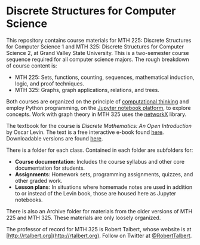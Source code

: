 # Discrete Structures for Computer Science 

This repository contains course materials for MTH 225: Discrete Structures for Computer Science 1 and MTH 325: Discrete Structures for Computer Science 2, at Grand Valley State University. This is a two-semester course sequence required for all computer science majors. The rough breakdown of course content is: 

+ MTH 225: Sets, functions, counting, sequences, mathematical induction, logic, and proof techniques. 
+ MTH 325: Graphs, graph applications, relations, and trees. 

Both courses are organized on the principle of [computational thinking](https://csta.acm.org/Curriculum/sub/CurrFiles/CompThinkingFlyer.pdf) and employ Python programming, on the [Jupyter notebook platform](http://jupyter.org/), to explore concepts. Work with graph theory in MTH 325 uses the [networkX](https://networkx.github.io/) library. 

The textbook for the course is _Discrete Mathematics: An Open Introduction_ by Oscar Levin. The text is a free interactive e-book found [here](http://discretetext.oscarlevin.com/dmoi/). Downloadable versions are found [here](http://discretetext.oscarlevin.com/download.php). 

There is a folder for each class. Contained in each folder are subfolders for: 

+ __Course documentation__: Includes the course syllabus and other core documentation for students. 
+ __Assignments__: Homework sets, programming assignments, quizzes, and other graded work. 
+ __Lesson plans__: In situations where homemade notes are used in addition to or instead of the Levin book, those are housed here as Jupyter notebooks. 

There is also an Archive folder for materials from the older versions of MTH 225 and MTH 325. These materials are only loosely organized. 

The professor of record for MTH 325 is Robert Talbert, whose website is at [http://rtalbert.org](http://rtalbert.org). Follow on Twitter at [@RobertTalbert](http://twitter.com/RobertTalbert). 
